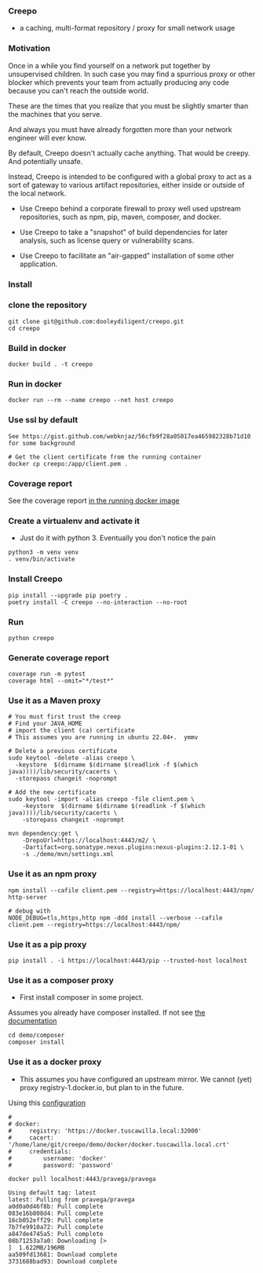 ### Creepo
  - a caching, multi-format repository / proxy for small network usage

### Motivation
Once in a while you find yourself on a network put together by unsupervised children.  In such case
you may find a spurrious proxy or other blocker which prevents your team from actually producing any code because you can't reach the outside world.

These are the times that you realize that you must be slightly smarter than the machines that you serve.

And always you must have already forgotten more than your network engineer will ever know.

By default, Creepo doesn't actually cache anything.  That would be creepy.  And potentially unsafe.

Instead, Creepo is intended to be configured with a global proxy to act as a sort of gateway to various artifact repositories, either inside or outside of the local network.

- Use Creepo behind a corporate firewall to proxy well used upstream repositories, such as npm, pip, maven, composer, and docker.

- Use Creepo to take a "snapshot" of build dependencies for later analysis, such as license query or vulnerability scans.

- Use Creepo to facilitate an "air-gapped" installation of some other application.

### Install

### clone the repository
```
git clone git@github.com:dooleydiligent/creepo.git
cd creepo
```
### Build in docker
```
docker build . -t creepo
```
### Run in docker
```
docker run --rm --name creepo --net host creepo
```
### Use ssl by default
```
See https://gist.github.com/webknjaz/56cfb9f28a05017ea465982328b71d10 for some background

# Get the client certificate from the running container
docker cp creepo:/app/client.pem .

```
### Coverage report
See the coverage report [in the running docker image](http://localhost:4443/coverage/index.html)

### Create a virtualenv and activate it
- Just do it with python 3.  Eventually you don't notice the pain
```
python3 -m venv venv
. venv/bin/activate
```
### Install Creepo
```
pip install --upgrade pip poetry .
poetry install -C creepo --no-interaction --no-root
```

### Run
```
python creepo 
```

### Generate coverage report
```
coverage run -m pytest
coverage html --omit="*/test*"
```

### Use it as a Maven proxy
```
# You must first trust the creep
# Find your JAVA_HOME
# import the client (ca) certificate
# This assumes you are running in ubuntu 22.04+.  ymmv

# Delete a previous certificate
sudo keytool -delete -alias creepo \
  -keystore  $(dirname $(dirname $(readlink -f $(which java))))/lib/security/cacerts \
  -storepass changeit -noprompt

# Add the new certificate
sudo keytool -import -alias creepo -file client.pem \
    -keystore  $(dirname $(dirname $(readlink -f $(which java))))/lib/security/cacerts \
    -storepass changeit -noprompt

mvn dependency:get \
    -DrepoUrl=https://localhost:4443/m2/ \
    -Dartifact=org.sonatype.nexus.plugins:nexus-plugins:2.12.1-01 \
    -s ./demo/mvn/settings.xml
```

### Use it as an npm proxy
```
npm install --cafile client.pem --registry=https://localhost:4443/npm/ http-server

# debug with
NODE_DEBUG=tls,https,http npm -ddd install --verbose --cafile client.pem --registry=https://localhost:4443/npm/
```

### Use it as a pip proxy 
```
pip install . -i https://localhost:4443/pip --trusted-host localhost
```

### Use it as a composer proxy
- First install composer in some project.

Assumes you already have composer installed.  If not see [the documentation](https://packagist.org/)
```
cd demo/composer
composer install
```
### Use it as a docker proxy
- This assumes you have configured an upstream mirror.  We cannot (yet) proxy registry-1.docker.io, but plan to in the future.


Using this [configuration](./config.yml)
```
# 
# docker:
#     registry: 'https://docker.tuscawilla.local:32000'
#     cacert: '/home/lane/git/creepo/demo/docker/docker.tuscawilla.local.crt'
#     credentials:
#         username: 'docker'
#         password: 'password'

docker pull localhost:4443/pravega/pravega

Using default tag: latest
latest: Pulling from pravega/pravega
a0d0a0d46f8b: Pull complete 
083e16b808d4: Pull complete 
16cb052eff29: Pull complete 
7b7fe9910a72: Pull complete 
a847de4745a5: Pull complete 
08b71253a7a0: Downloading [>                                                  ]  1.622MB/196MB
aa509fd13681: Download complete 
3731688bad93: Download complete 

```
